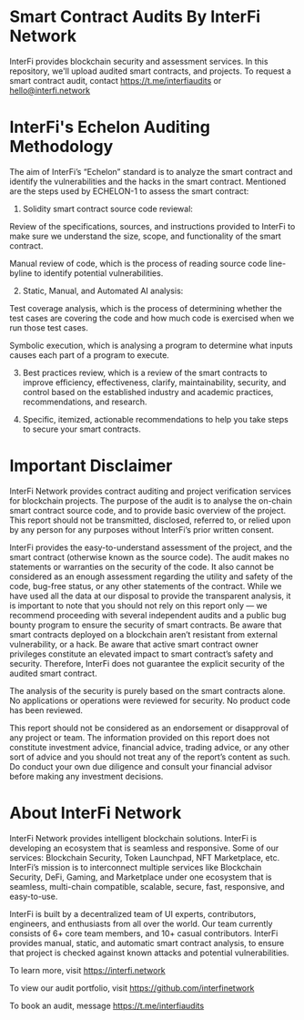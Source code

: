 # Smart Contract Audits By InterFi Network
InterFi provides blockchain security and assessment services. In this repository, we'll upload audited smart contracts, and projects. To request a smart contract audit, contact https://t.me/interfiaudits or hello@interfi.network


# InterFi's Echelon Auditing Methodology

The aim of InterFi’s “Echelon” standard is to analyze the smart contract and identify the vulnerabilities and the hacks in the smart contract. Mentioned are the steps used by ECHELON-1 to assess the smart contract:

1.	Solidity smart contract source code reviewal:

Review of the specifications, sources, and instructions provided to InterFi to make sure we understand the size, scope, and functionality of the smart contract. 

Manual review of code, which is the process of reading source code line-byline to identify potential vulnerabilities.

2.	Static, Manual, and Automated AI analysis:

Test coverage analysis, which is the process of determining whether the test cases are covering the code and how much code is exercised when we run those test cases.

Symbolic execution, which is analysing a program to determine what inputs causes each part of a program to execute. 

3.	Best practices review, which is a review of the smart contracts to improve efficiency, effectiveness, clarify, maintainability, security, and control based on the established industry and academic practices, recommendations, and research. 

4.	Specific, itemized, actionable recommendations to help you take steps to secure your smart contracts.


# Important Disclaimer

InterFi Network provides contract auditing and project verification services for blockchain projects. The purpose of the audit is to analyse the on-chain smart contract source code, and to provide basic overview of the project. This report should not be transmitted, disclosed, referred to, or relied upon by any person for any purposes without InterFi’s prior written consent.

InterFi provides the easy-to-understand assessment of the project, and the smart contract (otherwise known as the source code). The audit makes no statements or warranties on the security of the code. It also cannot be considered as an enough assessment regarding the utility and safety of the code, bug-free status, or any other statements of the contract. While we have used all the data at our disposal to provide the transparent analysis, it is important to note that you should not rely on this report only — we recommend proceeding with several independent audits and a public bug bounty program to ensure the security of smart contracts. Be aware that smart contracts deployed on a blockchain aren’t resistant from external vulnerability, or a hack. Be aware that active smart contract owner privileges constitute an elevated impact to smart contract’s safety and security. Therefore, InterFi does not guarantee the explicit security of the audited smart contract.

The analysis of the security is purely based on the smart contracts alone. No applications or operations were reviewed for security. No product code has been reviewed.

This report should not be considered as an endorsement or disapproval of any project or team. The information provided on this report does not constitute investment advice, financial advice, trading advice, or any other sort of advice and you should not treat any of the report’s content as such. Do conduct your own due diligence and consult your financial advisor before making any investment decisions.


# About InterFi Network

InterFi Network provides intelligent blockchain solutions. InterFi is developing an ecosystem that is seamless and responsive. Some of our services: Blockchain Security, Token Launchpad, NFT Marketplace, etc. InterFi’s mission is to interconnect multiple services like Blockchain Security, DeFi, Gaming, and Marketplace under one ecosystem that is seamless, multi-chain compatible, scalable, secure, fast, responsive, and easy-to-use. 

InterFi is built by a decentralized team of UI experts, contributors, engineers, and enthusiasts from all over the world. Our team currently consists of 6+ core team members, and 10+ casual contributors. InterFi provides manual, static, and automatic smart contract analysis, to ensure that project is checked against known attacks and potential vulnerabilities. 

To learn more, visit https://interfi.network

To view our audit portfolio, visit https://github.com/interfinetwork

To book an audit, message https://t.me/interfiaudits 


